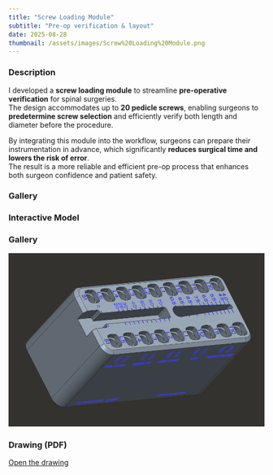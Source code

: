 ```yaml
---
title: "Screw Loading Module"
subtitle: "Pre-op verification & layout"
date: 2025-08-28
thumbnail: /assets/images/Screw%20Loading%20Module.png
---
```


### Description
I developed a **screw loading module** to streamline **pre-operative verification** for spinal surgeries.  
The design accommodates up to **20 pedicle screws**, enabling surgeons to **predetermine screw selection** and efficiently verify both length and diameter before the procedure.  

By integrating this module into the workflow, surgeons can prepare their instrumentation in advance, which significantly **reduces surgical time and lowers the risk of error**.  
The result is a more reliable and efficient pre-op process that enhances both surgeon confidence and patient safety.

### Gallery

<script type="module" src="https://unpkg.com/@google/model-viewer/dist/model-viewer.min.js"></script>

### Interactive Model
<model-viewer
  src="/assets/models/Screw%20Loading%20Module.glb"
  camera-controls
  auto-rotate
  alt="3D view of Screw Loading Module"
  style="width:100%;height:520px;">
</model-viewer>

### Gallery
![cover](/assets/images/Screw%20Loading%20Module.png)

### Drawing (PDF)
[Open the drawing](/assets/images/Screw%20Loading%20Module%20Drawing.pdf)
